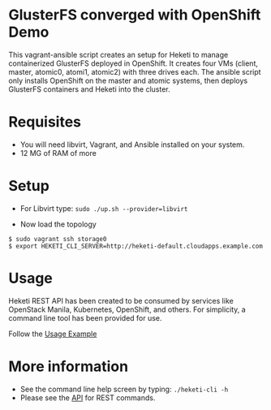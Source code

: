 # GlusterFS converged with OpenShift Demo

This vagrant-ansible script creates an setup for Heketi to manage containerized GlusterFS deployed in OpenShift.  It creates four VMs (client, master, atomic0, atomi1, atomic2) with three drives each.  The ansible script only installs OpenShift on the master and atomic systems, then deploys GlusterFS containers and Heketi into the cluster.

# Requisites

* You will need libvirt, Vagrant, and Ansible installed on your system.
* 12 MG of RAM of more

# Setup

* For Libvirt type: `sudo ./up.sh --provider=libvirt`

* Now load the topology

```
$ sudo vagrant ssh storage0
$ export HEKETI_CLI_SERVER=http://heketi-default.cloudapps.example.com
```

# Usage
Heketi REST API has been created to be consumed by services like OpenStack Manila, Kubernetes, OpenShift, and others.  For simplicity, a command line tool has been provided for use.

Follow the [Usage Example](https://github.com/heketi/heketi/wiki/OpenShift-Integration---Project-Aplo#usage-example)

# More information
* See the command line help screen by typing: `./heketi-cli -h`
* Please see the [API](https://github.com/heketi/heketi/wiki/API) for REST commands.
